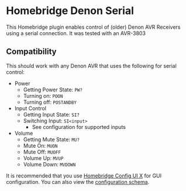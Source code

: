 # Homebridge Denon Serial

This Homebridge plugin enables control of (older) Denon AVR Receivers using a serial connection.
It was tested with an AVR-3803

## Compatibility

This should work with any Denon AVR that uses the following for serial control:

- Power
    - Getting Power State: `PW?`
    - Turning on: `POON`
    - Turning off: `POSTANDBY`
- Input Control
    - Getting Input State: `SI?`
    - Switching Input: `SI<input>`
        - See configuration for supported inputs
- Volume
    - Getting Mute State: `MU?`
    - Mute On: `MUON`
    - Mute Off: `MUOFF`
    - Volume Up: `MVUP`
    - Volume Down: `MVDOWN`

It is recommended that you use [Homebridge Config UI X](https://github.com/oznu/homebridge-config-ui-x) for GUI configuration. You can also view the [configuration schema](config.schema.json).